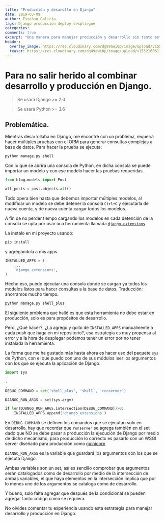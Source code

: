```yaml
---
title: "Producción y desarollo en Django"
date: 2019-03-09
author: Esteban Galicia
tags: Django producción deploy despliegue
categories: 
comments: true
excerpt: "Una manera para manejar producción y desarrollo sin tanto esfuerzo."
header:
  overlay_image: https://res.cloudinary.com/dg89awi0p/image/upload/v1552160611/rawpixel-1135756-unsplash.jpg
  teaser: https://res.cloudinary.com/dg89awi0p/image/upload/v1552160611/rawpixel-1135756-unsplash.jpg
---
```



# Para no salir herido al combinar desarrollo y producción en Django.


> Se usará Django >= 2.0

> Se usará Python >= 3.6

## Problemática.

Mientras desarrollaba en Django, me encontré con un problema, requería hacer múltiples pruebas con el ORM para generar consultas complejas a base de datos.
Para hacer la prueba se ejecuta:
```python
python manage.py shell
```
Con lo que se abrirá una consola de Python, en dicha consola se puede importar un modelo y con ese modelo hacer las pruebas requeridas.

```python
from blog.models import Post

all_posts = post.objects.all()
```

Todo opera bien hasta que debemos importar múltiples modelos, al modificar un modelo se debe detener la consola `Ctrl+C` y ejecutarla de nueva cuenta, y de nueva cuenta cargar todos los modelos.

A fin de no perder tiempo cargando los modelos en cada detención de la consola se opta por usar una herramienta llamada [`django-extensions`](https://django-extensions.readthedocs.io/en/latest/)

La instalo en mi proyecto usando:

```sh
pip install 
```

y agregándola a mis apps

```python
INSTALLED_APPS = (
    ...
    'django_extensions',
)
```

Hecho eso, puedo ejecutar una consola donde se cargan ya todos los modelos listos para hacer consultas a la base de datos. Traducción: ahorramos mucho tiempo. 

```sh
python manage.py shell_plus
```

El siguiente problema que hallé es que esta herramienta no debe estar en producción, solo es para propósitos de desarrollo.

Pero, ¿Qué hacer?, ¿La agrego y quito de `INSTALLED_APPS` manualmente a cada push que haga en  mi repositorio?, esa estrategia es muy propensa al error y a la hora de desplegar podemos tener un error por no tener instalada la herramienta.

La forma que me ha gustado más hasta ahora es hacer uso del paquete `sys` de Python, con el que puedo con uno de sus módulos leer los argumentos con los que se ejecuta la aplicación de Django.

```python
import sys
.
.
.
DEBUG_COMMAND = set('shell_plus', 'shell', 'runserver')

DJANGO_RUN_ARGS = set(sys.argv)

if len(DJANGO_RUN_ARGS.intersection(DEBUG_COMMAND))>0:
    INSTALLED_APPS.append('django_extensions')

```

En `DEBUG_COMMAND` se definen los comandos que se ejecutan solo en desarrollo, hay que recordar que `runserver` se agrega también en el set dado que NO se debe pasar a producción la ejecución de Django por medio de dicho mecanismo, para producción lo correcto es pasarlo con un WSGI server diseñado para producción como [guinicorn](https://gunicorn.org).

`DJANGO_RUN_ARGS` es la variable que guardará los argumentos con los que se ejecuta Django.

Ambas variables son un set, así es sencillo comprobar que argumentos serán catalogados como de desarrollo por medio de la intersección de ambas variables, el que haya elementos en la intersección implica que por lo menos uno de los argumentos se cataloga como de desarrollo.

Y bueno, solo falta agregar que después de la condicional se pueden agregar tanto código como se requiera.

No olvides comentar tu experiencia usando esta estrategia para manejar desarrollo y producción en Django.